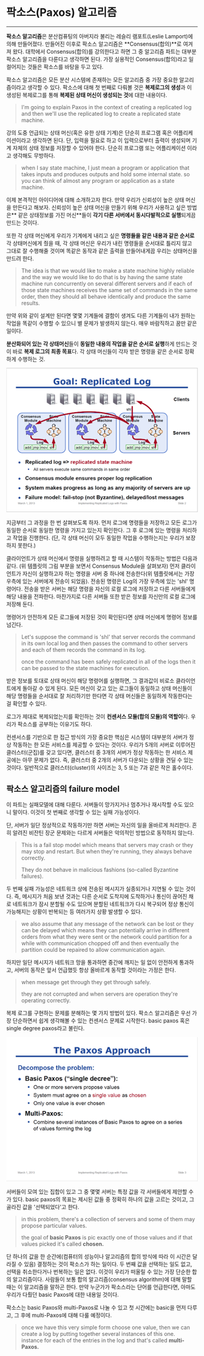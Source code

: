 # 팍소스\(Paxos\) 알고리즘

---

**팍소스 알고리즘**은 분산컴퓨팅의 아버지라 불리는 레슬리 램포트\(Leslie Lamport\)에 의해 만들어졌다. 만들어진 이후로 팍소스 알고리즘은 **Consensus\(합의\)**로 여겨져 왔다. 대학에서 Consensus\(합의\)를 강의한다고 하면 그 중 알고리즘 파트는 대부분 팍소스 알고리즘을 다룬다고 생각하면 된다. 가장 실용적인 Consensus\(합의\)라고 일컬어지는 것들은 팍소스를 바탕을 두고 있다.

팍소스 알고리즘은 모든 분산 시스템에 존재하는 모든 알고리즘 중 가장 중요한 알고리즘이라고 생각할 수 있다. 팍소스에 대해 첫 번째로 다뤄볼 것은 **복제로그의 생성**과 이 생성된 복제로그를 통해 **복제된 상태 머신이 생성되는 것**에 대한 내용이다.

> I'm going to explain Paxos in the context of creating a replicated log and then we'll use the replicated log to create a replicated state machine.

강의 도중 언급되는 상태 머신\(혹은 유한 상태 기계\)은 단순히 프로그램 혹은 어플리케이션이라고 생각하면 된다. 단, 입력을 필요로 하고 이 입력으로부터 출력이 생성되며 기계 자체의 상태 정보를 저장할 수 있어야 한다. 단순히 프로그램 또는 어플리케이션 이라고 생각해도 무방하다.

> when I say state machine, I just mean a program or application that takes inputs and produces outputs and hold some internal state. so you can think of almost any program or application as a state machine.

이제 본격적인 아이디어에 대해 소개하고자 한다. 만약 우리가 신뢰성이 높은 상태 머신을 만든다고 해보자. 신뢰성이 높은 상태 머신을 만들기 위해 우리가 사용하고 싶은 방법은** 같은 상태정보를 가진 머신**들이 **각기 다른 서버에서 동시다발적으로 실행**되게끔 만드는 것이다.

또한 각 상태 머신에게 우리가 기계에게 내리고 싶은 **명령들을 같은 내용과 같은 순서로** 각 상태머신에게 줬을 때, 각 상태 머신은 우리가 내린 명령들을 순서대로 틀리지 않고 그대로 잘 수행해줄 것이며 똑같은 동작과 같은 출력을 만들어내게끔 우리는 상태머신을 만드려 한다.

> The idea is that we would like to make a state machine highly reliable and the way we would like to do that is by having the same state machine run concurrently on several different servers and if each of those state machines receives the same set of commands in the same order, then they should all behave identically and produce the same results.

만약 위와 같이 설계만 된다면 몇몇 기계들에 결함이 생겨도 다른 기계들이 내가 원하는 작업을 똑같이 수행할 수 있으니 별 문제가 발생하지 않는다. 매우 바람직하고 꿈만 같은 일이다.

**분산화되어 있는 각 상태머신**들이 **동일한 내용의 작업을 같은 순서로 실행**하게 만드는 것이 바로 **복제 로그의 최종 목표**다. 각 상태 머신들이 각자 받은 명령을 같은 순서로 정확하게 수행하는 것.

![](/assets/0.PNG)

지금부터 그 과정을 한 번 살펴보도록 하자. 먼저 로그에 명령들을 저장하고 모든 로그가 동일한 순서로 동일한 명령을 가지고 있는지 확인한다. 그 후  로그에 있는 명령을 처리하고 작업을 진행한다. \(단, 각 상태 머신이 모두 동일한 작업을 수행하는지는 우리가 보장하지 못한다.\)

클라이언트가 상태 머신에서 명령을 실행하려고 할 때 시스템이 작동하는 방법은 다음과 같다. \(위 템플릿의 그림 부분을 보면서 Consensus Module을 살펴보자\) 먼저 클라이언트가 자신이 실행하고자 하는 명령을 서버 중 하나에 전송한다\(위 템플릿에서는 가장 우측에 있는 서버에게 전송이 되었음\). 전송된 명령은 Log의 가장 우측에 있는 'shl' 명령어다. 전송을 받은 서버는 해당 명령을 자신의 로컬 로그에 저장하고 다른 서버들에게 해당 내용을 전파한다. 마찬가지로 다른 서버들 또한 받은 정보를 자신만의 로컬 로그에 저장해 둔다.

명령어가 안전하게 모든 로그들에 저장된 것이 확인된다면 상태 머신에게 명령어 정보를 넘긴다.

> Let's suppose the command is 'shl' that server records the command in its own local log and then passes the command to other servers and each of them records the command in its log.
>
> once the command has been safely replicated in all of the logs then it can be passed to the state machines for execution.

받은 정보를 토대로 상태 머신이 해당 명령어를 실행하면, 그 결과값이 비로소 클라이언트에게 돌아갈 수 있게 된다. 모든 머신이 갖고 있는 로그들이 동일하고 상태 머신들이 해당 명령들을 순서대로 잘 처리하기만 한다면 각 상태 머신들은 동일하게 작동한다는 걸 확인할 수 있다.

로그가 제대로 복제되었는지를 확인하는 것이 **컨센서스 모듈\(합의 모듈\)의 역할이**다. 우리가 팍소스를 공부하는 이유기도 하다.

컨센서스를 기반으로 한 접근 방식의 가장 중요한 핵심은 시스템이 대부분의 서버가 정상 작동하는 한 모든 서비스를 제공할 수 있다는 것이다. 우리가 5개의 서버로 이루어진  클러스터\(군집\)를 갖고 있다면, 클러스터 중 3개의 서버가 정상 작동하는 한 서비스 제공에는 아무 문제가 없다. 즉, 클러스터 중 2개의 서버가 다운되는 상황을 견딜 수 있는 것이다. 일반적으로 클러스터\(cluster\)의 사이즈는 3, 5 또는 7과 같은 작은 홀수이다.

## 팍소스 알고리즘의 failure model

이 파트는 실패모델에 대해 다룬다. 서버들이 망가지거나 멈추거나 재시작할 수도 있으니 말이다. 이것이 첫 번째로 생각할 수 있는 실패 가능성이다.

단, 서버가 일단 정상적으로 작동하기만 하면 서버는 자신의 일을 올바르게 처리한다. 흔히 알려진 비잔틴 장군 문제와는 다르게 서버들은 악의적인 방법으로 동작하지 않는다.

> This is a fail stop model which means that servers may crash or they may stop and restart. But when they're running, they always behave correctly.
>
> They do not behave in malicious fashions \(so-called Byzantine failures\).

두 번째 실패 가능성은 네트워크 상에 전송된 메시지가 실종되거나 지연될 수 있는 것이다. 즉, 메시지가 처음 보낸 것과는 다른 순서로 도착지에 도착하거나 통신이 끊어진 채로 네트워크가 잠시 분할될 수도 있으며 분할된 네트워크가 다시 복구되어 정상 통신이 가능해지는 상황이 반복되는 등 여러가지 상황 발생할 수 있다.

> we also assume that any message of the network can be lost or they can be delayed which means they can potentially arrive in different orders from what they were sent or the network could partition for a while with communication chopped off and then eventually the partition could be repaired to allow communication again.

하지만 일단 메시지가 네트워크 망을 통과하면 중간에 깨지는 일 없이 안전하게 통과하고, 서버의 동작은 앞서 언급했듯 항상 올바르게 동작할 것이라는 가정은 한다.

> when message get through they get through safely.
>
> they are not corrupted and when servers are operation they're operating correctly.

복제 로그를 구현하는 문제를 분해하는 몇 가지 방법이 있다. 팍소스 알고리즘은 우선 가장 단순하면서 쉽게 생각해볼 수 있는 컨센서스 문제로 시작한다. basic paxos 혹은 single degree paxos라고 불린다.

![](/assets/1.PNG)

서버들이 모여 있는 집합이 있고 그 중 몇몇 서버는 특정 값을 각 서버들에게 제안할 수가 있다. basic paxos의 목표는 제시된 값들 중 정확히 하나의 값을 고르는 것이고, 그 골라진 값을 '선택되었다'고 한다.

> in this problem, there's a collection of servers and some of them may propose particular values.
>
> the goal of **basic Paxos** is pic exactly one of those values and if that values picked it's called **chosen.**

단 하나의 값을 한 순간에\(컴퓨터의 성능이나 알고리즘의 합의 방식에 따라 이 시간은 달라질 수 있음\) 결정하는 것이 팍소스가 하는 일이다. 두 번째 값을 선택하는 일도 없고, 선택을 취소한다거나 번복하는 일은 없다. 이것이 우리가 떠올릴 수 있는 가장 단순한 합의 알고리즘이다. 사람들이 보통 합의 알고리즘\(consensus algorithm\)에 대해 말할 때는 이 알고리즘을 말하곤 한다. 만약 누군가가 팍소스라는 단어를  언급한다면, 아마도 우리가 다뤘던 basic Paxos에 대한 내용일 것이다.

팍소스는 basic Paxos와 multi-Paxos로 나눌 수 있고 첫 시간에는 basic을 먼저 다루고, 그 후에 multi-Paxos에 대해 다룰 예정이다.

> once  we have this very simple form choose one value, then we can create a log by putting together several instances of this one. instance for each of the entries in the log and that's called **multi-Paxos.**




